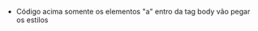 <!-- body
    background-color: variables.$bg-color
    color: variables.$text-color

    a
        color: variables.$text-color
        text-decoration: none
        transition: -d% -->

* Código acima somente os elementos "a" entro da tag body vão pegar os estilos 